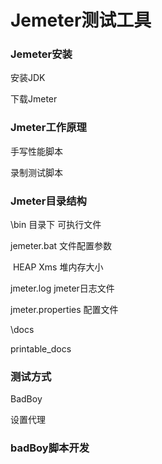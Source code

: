 # Jemeter测试工具



### Jemeter安装

安装JDK

下载Jmeter







### Jmeter工作原理

手写性能脚本

录制测试脚本



### Jmeter目录结构

\bin 目录下 可执行文件

jemeter.bat 文件配置参数

​		HEAP Xms 堆内存大小

jmeter.log jmeter日志文件

jmeter.properties 配置文件

\docs

printable_docs



### 测试方式

BadBoy

设置代理



### badBoy脚本开发

